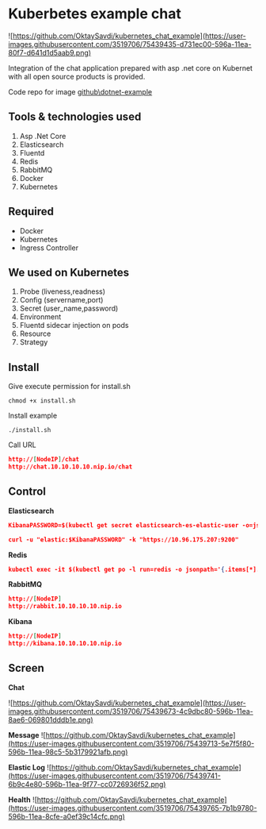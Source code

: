 # Kuberbetes example chat

![https://github.com/OktaySavdi/kubernetes_chat_example](https://user-images.githubusercontent.com/3519706/75439435-d731ec00-596a-11ea-80f7-d641d1d5aab9.png)

Integration of the chat application prepared with asp .net core on Kubernet with all open source products is provided.

Code repo for image  [github\dotnet-example](https://github.com/OktaySavdi/chat_example)

## [](https://github.com/OktaySavdi/kubernetes_chat_example)Tools & technologies used

1.  Asp .Net Core
2.  Elasticsearch
3. Fluentd
4.  Redis
5.  RabbitMQ
6.  Docker
7. Kubernetes

## [](https://github.com/OktaySavdi/kubernetes_chat_example) Required

-   Docker
-   Kubernetes
-   Ingress Controller

## [](https://github.com/OktaySavdi/kubernetes_chat_example) We used on Kubernetes

 1. Probe (liveness,readness)
 2. Config (servername,port)
 3. Secret (user_name,password)
 4. Environment
 5. Fluentd sidecar injection on pods
 6. Resource
 7. Strategy

## [](https://github.com/OktaySavdi/kubernetes_chat_example) Install

Give execute permission for install.sh

    chmod +x install.sh

Install example

    ./install.sh

Call URL
```json
http://[NodeIP]/chat
http://chat.10.10.10.10.nip.io/chat
```
## [](https://github.com/OktaySavdi/kubernetes_chat_example) Control
**Elasticsearch**
```json
KibanaPASSWORD=$(kubectl get secret elasticsearch-es-elastic-user -o=jsonpath='{.data.elastic}' | base64 --decode)

curl -u "elastic:$KibanaPASSWORD" -k "https://10.96.175.207:9200"
  ``` 
**Redis**
```json
kubectl exec -it $(kubectl get po -l run=redis -o jsonpath='{.items[*].metadata.name}') -- redis-cli client list
  ```
**RabbitMQ**
```json
http://[NodeIP]
http://rabbit.10.10.10.10.nip.io
  ```
  
**Kibana**
```json
http://[NodeIP]
http://kibana.10.10.10.10.nip.io
  ```

## [](https://github.com/OktaySavdi/kubernetes_chat_example) Screen
**Chat** 

![https://github.com/OktaySavdi/kubernetes_chat_example](https://user-images.githubusercontent.com/3519706/75439673-4c9dbc80-596b-11ea-8ae6-069801dddb1e.png)

**Message**
![https://github.com/OktaySavdi/kubernetes_chat_example](https://user-images.githubusercontent.com/3519706/75439713-5e7f5f80-596b-11ea-98c5-5b3179921afb.png)

**Elastic Log**
![https://github.com/OktaySavdi/kubernetes_chat_example](https://user-images.githubusercontent.com/3519706/75439741-6b9c4e80-596b-11ea-9f77-cc0726936f52.png)

**Health**
![https://github.com/OktaySavdi/kubernetes_chat_example](https://user-images.githubusercontent.com/3519706/75439765-7b1b9780-596b-11ea-8cfe-a0ef39c14cfc.png)

